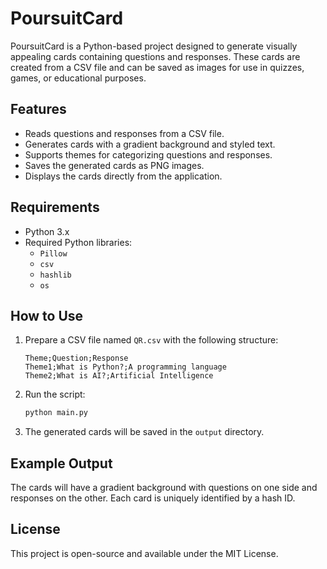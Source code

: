 # PoursuitCard

PoursuitCard is a Python-based project designed to generate visually appealing cards containing questions and responses. These cards are created from a CSV file and can be saved as images for use in quizzes, games, or educational purposes.

## Features

- Reads questions and responses from a CSV file.
- Generates cards with a gradient background and styled text.
- Supports themes for categorizing questions and responses.
- Saves the generated cards as PNG images.
- Displays the cards directly from the application.

## Requirements

- Python 3.x
- Required Python libraries:
  - `Pillow`
  - `csv`
  - `hashlib`
  - `os`

## How to Use

1. Prepare a CSV file named `QR.csv` with the following structure:
   ```
   Theme;Question;Response
   Theme1;What is Python?;A programming language
   Theme2;What is AI?;Artificial Intelligence
   ```

2. Run the script:
   ```bash
   python main.py
   ```

3. The generated cards will be saved in the `output` directory.

## Example Output

The cards will have a gradient background with questions on one side and responses on the other. Each card is uniquely identified by a hash ID.

## License

This project is open-source and available under the MIT License.

